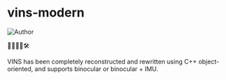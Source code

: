 # vins-modern

![Author](https://img.shields.io/badge/weihao-vins-blue?link=https%3A%2F%2Fgithub.com%2Fweihaoysgs)

🏃📝📜🏃🛠️

VINS has been completely reconstructed and rewritten using C++ object-oriented, and supports binocular or binocular + IMU.
